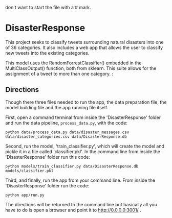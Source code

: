 don't want to start the file with a # mark. 

# DisasterResponse

This project seeks to classify tweets surrounding natural disasters into one of 36 categories. It also includes a web app that allows the user to classify new tweets into the existing categories. 

This model uses the RandomForrestClassifier() embedded in the MultiClassOutput() function, both from sklearn. This suite allows for the assignment of a tweet to more than one category. :

## Directions 

Though there three files needed to run the app, the data preparation file, the model building file and the app running file itself. 

First, open a command terminal from inside the 'DisasterResponse' folder and run the data pipeline, `process_data.py`, with the code:
```
python data/process_data.py data/disaster_messages.csv data/disaster_categories.csv data/DisasterResponse.db
```
Second, run the model, 'train_classifier.py', which will create the model and pickle it in a file called 'classifier.pkl'. In the command line from inside the 'DisasterResponse' folder run this code: 
```
python models/train_classifier.py data/DisasterResponse.db models/classifier.pkl
```
Third, and finally, run the app from your command line. From inside the 'DisasterResponse' folder run the code:
```
python app/run.py
```
The directions will be returned to the command line but basically all you have to do is open a browser and point it to http://0.0.0.0:3001/ .

